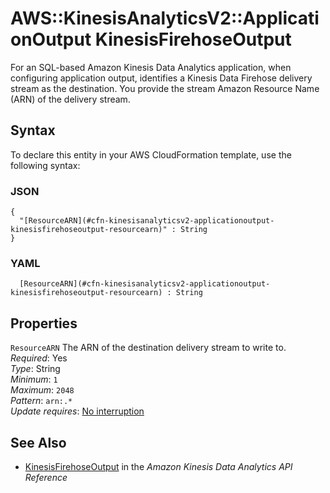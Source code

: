 # AWS::KinesisAnalyticsV2::ApplicationOutput KinesisFirehoseOutput<a name="aws-properties-kinesisanalyticsv2-applicationoutput-kinesisfirehoseoutput"></a>

For an SQL\-based Amazon Kinesis Data Analytics application, when configuring application output, identifies a Kinesis Data Firehose delivery stream as the destination\. You provide the stream Amazon Resource Name \(ARN\) of the delivery stream\. 

## Syntax<a name="aws-properties-kinesisanalyticsv2-applicationoutput-kinesisfirehoseoutput-syntax"></a>

To declare this entity in your AWS CloudFormation template, use the following syntax:

### JSON<a name="aws-properties-kinesisanalyticsv2-applicationoutput-kinesisfirehoseoutput-syntax.json"></a>

```
{
  "[ResourceARN](#cfn-kinesisanalyticsv2-applicationoutput-kinesisfirehoseoutput-resourcearn)" : String
}
```

### YAML<a name="aws-properties-kinesisanalyticsv2-applicationoutput-kinesisfirehoseoutput-syntax.yaml"></a>

```
﻿  [ResourceARN](#cfn-kinesisanalyticsv2-applicationoutput-kinesisfirehoseoutput-resourcearn) : String
```

## Properties<a name="aws-properties-kinesisanalyticsv2-applicationoutput-kinesisfirehoseoutput-properties"></a>

`ResourceARN`  <a name="cfn-kinesisanalyticsv2-applicationoutput-kinesisfirehoseoutput-resourcearn"></a>
The ARN of the destination delivery stream to write to\.  
*Required*: Yes  
*Type*: String  
*Minimum*: `1`  
*Maximum*: `2048`  
*Pattern*: `arn:.*`  
*Update requires*: [No interruption](https://docs.aws.amazon.com/AWSCloudFormation/latest/UserGuide/using-cfn-updating-stacks-update-behaviors.html#update-no-interrupt)

## See Also<a name="aws-properties-kinesisanalyticsv2-applicationoutput-kinesisfirehoseoutput--seealso"></a>
+  [KinesisFirehoseOutput](https://docs.aws.amazon.com/kinesisanalytics/latest/apiv2/API_KinesisFirehoseOutput.html) in the *Amazon Kinesis Data Analytics API Reference* 